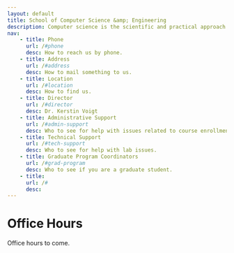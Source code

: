 ```yaml
---
layout: default
title: School of Computer Science &amp; Engineering
description: Computer science is the scientific and practical approach to computation and its applications.
nav:
    - title: Phone 
      url: /#phone
      desc: How to reach us by phone.
    - title: Address
      url: /#address
      desc: How to mail something to us.
    - title: Location
      url: /#location
      desc: How to find us.
    - title: Director
      url: /#director
      desc: Dr. Kerstin Voigt
    - title: Administrative Support
      url: /#admin-support
      desc: Who to see for help with issues related to course enrollment and degree major requirements.
    - title: Technical Support
      url: /#tech-support
      desc: Who to see for help with lab issues.
    - title: Graduate Program Coordinators
      url: /#grad-program
      desc: Who to see if you are a graduate student.
    - title: 
      url: /#
      desc: 
---
```


# Office Hours

Office hours to come.

